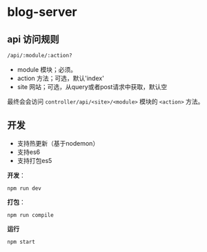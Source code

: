 # blog-server

## api 访问规则

```txt
/api/:module/:action?
```

+ module 模块；必须。
+ action 方法；可选，默认'index'
+ site 网站；可选，从query或者post请求中获取，默认空

最终会会访问 `controller/api/<site>/<module>` 模块的 `<action>` 方法。

## 开发

+ 支持热更新（基于nodemon）
+ 支持es6
+ 支持打包es5

**开发**：

```ls
npm run dev
```

**打包**：

```ls
npm run compile
```

**运行**

```ls
npm start
```
